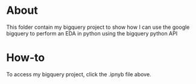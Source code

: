 # About
This folder contain my bigquery project to show how I can use the google bigquery to perform an EDA in python using the bigquery python API
# How-to
To access my bigquery project, click the .ipnyb file above.
